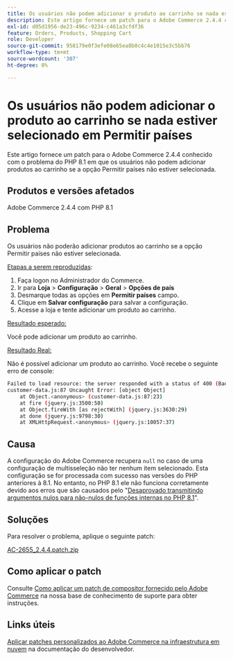 ```yaml
---
title: Os usuários não podem adicionar o produto ao carrinho se nada estiver selecionado em Permitir países
description: Este artigo fornece um patch para o Adobe Commerce 2.4.4 conhecido com o problema do PHP 8.1 em que os usuários não podem adicionar produtos ao carrinho se a opção Permitir países não estiver selecionada.
exl-id: d05d1956-de23-496c-9234-c461a3cfdf36
feature: Orders, Products, Shopping Cart
role: Developer
source-git-commit: 958179e0f3efe08e65ea8b0c4c4e1015e3c5bb76
workflow-type: tm+mt
source-wordcount: '307'
ht-degree: 0%

---
```


# Os usuários não podem adicionar o produto ao carrinho se nada estiver selecionado em Permitir países

Este artigo fornece um patch para o Adobe Commerce 2.4.4 conhecido com o problema do PHP 8.1 em que os usuários não podem adicionar produtos ao carrinho se a opção Permitir países não estiver selecionada.

## Produtos e versões afetados

Adobe Commerce 2.4.4 com PHP 8.1

## Problema

Os usuários não poderão adicionar produtos ao carrinho se a opção Permitir países não estiver selecionada.

<u>Etapas a serem reproduzidas</u>:

1. Faça logon no Administrador do Commerce.
1. Ir para **Loja** > **Configuração** > **Geral** > **Opções de país**
1. Desmarque todas as opções em **Permitir países** campo.
1. Clique em **Salvar configuração** para salvar a configuração.
1. Acesse a loja e tente adicionar um produto ao carrinho.

<u>Resultado esperado:</u>

Você pode adicionar um produto ao carrinho.

<u>Resultado Real:</u>

Não é possível adicionar um produto ao carrinho. Você recebe o seguinte erro de console:

```bash
Failed to load resource: the server responded with a status of 400 (Bad Request)
customer-data.js:87 Uncaught Error: [object Object]
    at Object.<anonymous> (customer-data.js:87:23)
    at fire (jquery.js:3500:50)
    at Object.fireWith [as rejectWith] (jquery.js:3630:29)
    at done (jquery.js:9798:30)
    at XMLHttpRequest.<anonymous> (jquery.js:10057:37)
```

## Causa

A configuração do Adobe Commerce recupera `null` no caso de uma configuração de multisseleção não ter nenhum item selecionado. Esta configuração se for processada com sucesso nas versões do PHP anteriores à 8.1. No entanto, no PHP 8.1 ele não funciona corretamente devido aos erros que são causados pelo &quot;[Desaprovado transmitindo argumentos nulos para não-nulos de funções internas no PHP 8.1](https://wiki.php.net/rfc/deprecate_null_to_scalar_internal_arg)&quot;.

## Soluções

Para resolver o problema, aplique o seguinte patch:

[AC-2655_2.4.4.patch.zip](assets/AC-2655_2.4.4.patch.zip)

## Como aplicar o patch

Consulte [Como aplicar um patch de compositor fornecido pelo Adobe Commerce](/help/how-to/general/how-to-apply-a-composer-patch-provided-by-magento.md) na nossa base de conhecimento de suporte para obter instruções.

## Links úteis

[Aplicar patches personalizados ao Adobe Commerce na infraestrutura em nuvem](https://devdocs.magento.com/guides/v2.3/cloud/project/project-patch.html) na documentação do desenvolvedor.
